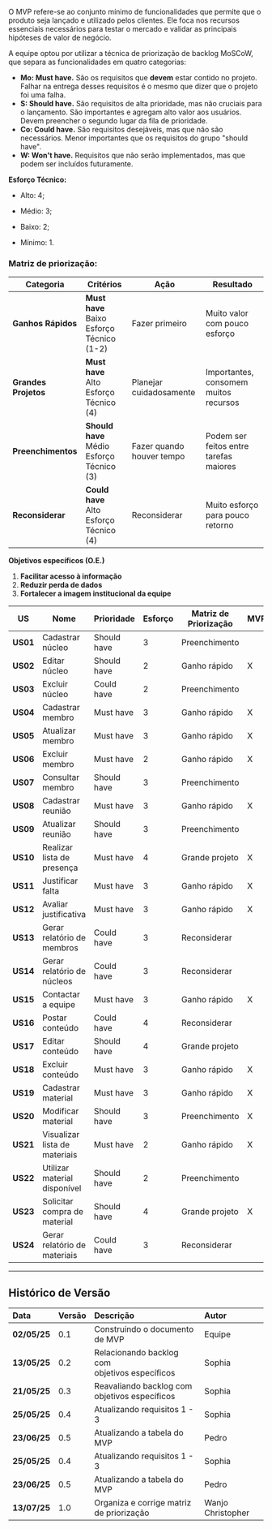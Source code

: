 O MVP refere-se ao conjunto mínimo de funcionalidades que permite que o produto seja lançado e utilizado pelos clientes. Ele foca nos recursos essenciais necessários para testar o mercado e validar as principais hipóteses de valor de negócio.

A equipe optou por utilizar a técnica de priorização de backlog MoSCoW, que separa as funcionalidades em quatro categorias:

- **Mo: Must have.** São os requisitos que **devem** estar contido no projeto. Falhar na entrega desses requisitos é o mesmo que dizer que o projeto foi uma falha.
- **S: Should have.** São requisitos de alta prioridade, mas não cruciais para o lançamento. São importantes e agregam alto valor aos usuários. Devem preencher o segundo lugar da fila de prioridade.
- **Co: Could have.** São requisitos desejáveis, mas que não são necessários. Menor importantes que os requisitos do grupo "should have".
- **W: Won't have.** Requisitos que não serão implementados, mas que podem ser incluídos futuramente.

**Esforço Técnico:**

- Alto: 4;

- Médio: 3;

- Baixo: 2;

- Mínimo: 1.

### Matriz de priorização:

| Categoria         | Critérios                                               | Ação                       | Resultado                                      |
|-------------------|--------------------------------------------------------|----------------------------|------------------------------------------------|
| **Ganhos Rápidos**    | **Must have** <br> Baixo Esforço Técnico (1-2)                 | Fazer primeiro             | Muito valor com pouco esforço                   |
| **Grandes Projetos**  | **Must have** <br> Alto Esforço Técnico (4)                    | Planejar cuidadosamente    | Importantes, consomem muitos recursos           |
| **Preenchimentos**    | **Should have** <br> Médio Esforço Técnico (3)                 | Fazer quando houver tempo  | Podem ser feitos entre tarefas maiores          |
| **Reconsiderar**      | **Could have** <br> Alto Esforço Técnico (4)                   | Reconsiderar               | Muito esforço para pouco retorno                |

**Objetivos específicos (O.E.)**

1. **Facilitar acesso à informação**
1. **Reduzir perda de dados**
1. **Fortalecer a imagem institucional da equipe**


| US   | Nome                           | Prioridade    | Esforço | Matriz de Priorização | MVP |
|------|--------------------------------|---------------|---------|------------------------|-----|
| **US01**| Cadastrar núcleo               | Should have   | 3       | Preenchimento          |     |
| **US02**| Editar núcleo                  | Should have   | 2       | Ganho rápido           | X   |
| **US03**| Excluir núcleo                 | Could have    | 2       | Preenchimento          |     |
| **US04**| Cadastrar membro              | Must have     | 3       | Ganho rápido           | X   |
| **US05**| Atualizar membro              | Must have     | 3       | Ganho rápido           | X   |
| **US06**| Excluir membro                | Must have     | 2       | Ganho rápido           | X   |
| **US07**| Consultar membro              | Should have   | 3       | Preenchimento          |     |
| **US08**| Cadastrar reunião             | Must have     | 3       | Ganho rápido           | X   |
| **US09**| Atualizar reunião             | Should have   | 3       | Preenchimento          |     |
| **US10**| Realizar lista de presença    | Must have     | 4       | Grande projeto         | X   |
| **US11**| Justificar falta              | Must have     | 3       | Ganho rápido           | X   |
| **US12**| Avaliar justificativa         | Must have     | 3       | Ganho rápido           | X   |
| **US13**| Gerar relatório de membros    | Could have    | 3       | Reconsiderar           |     |
| **US14**| Gerar relatório de núcleos    | Could have    | 3       | Reconsiderar           |     |
| **US15**| Contactar a equipe            | Must have     | 3       | Ganho rápido           | X   |
| **US16**| Postar conteúdo               | Could have    | 4       | Reconsiderar           |     |
| **US17**| Editar conteúdo               | Should have   | 4       | Grande projeto         |     |
| **US18**| Excluir conteúdo              | Must have     | 3       | Ganho rápido           | X   |
| **US19**| Cadastrar material  | Must have     | 3       | Ganho rápido           | X   |
| **US20**| Modificar material  | Should have   | 3       | Preenchimento          | X   |
| **US21**| Visualizar lista de materiais| Must have     | 2       | Ganho rápido           | X   |
| **US22**| Utilizar material disponível  | Should have   | 2       | Preenchimento          |     |
| **US23**| Solicitar compra de material | Should have   | 4       | Grande projeto         | X   |
| **US24**| Gerar relatório de materiais | Could have    | 3       | Reconsiderar           |     |

---

## Histórico de Versão 
|**Data**|**Versão** |**Descrição** |**Autor**|
| :- | :- | :- | :- |
|**02/05/25**| 0.1 | Construindo o documento de MVP | Equipe |
|**13/05/25**| 0.2 | Relacionando backlog com <br> objetivos específicos| Sophia|
|**21/05/25**|0.3|Reavaliando backlog com objetivos específicos|Sophia|
|**25/05/25**|0.4|Atualizando requisitos 1 - 3|Sophia|
|**23/06/25**|0.5|Atualizando a tabela do MVP|Pedro|
|**25/05/25**|0.4|Atualizando requisitos 1 - 3|Sophia|
|**23/06/25**|0.5|Atualizando a tabela do MVP|Pedro|
|**13/07/25**|1.0|Organiza e corrige matriz de priorização|Wanjo Christopher|
